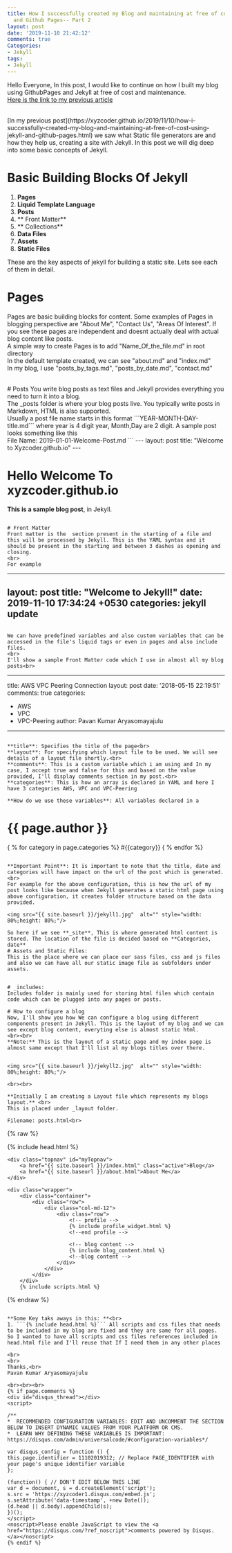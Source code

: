 ```yaml
---
title: How I successfully created my Blog and maintaining at free of cost using Jekyll
  and Github Pages-- Part 2
layout: post
date: '2019-11-10 21:42:12'
comments: true
Categories:
- Jekyll
tags:
- Jekyll
---
```


Hello Everyone,
In this post, I would like to continue on how I built my blog using GithubPages and Jekyll at free of cost and maintenance. 
<br>
[Here is the link to my previous article](https://xyzcoder.github.io/2019/11/10/how-i-successfully-created-my-blog-and-maintaining-at-free-of-cost-using-jekyll-and-github-pages.html) 

<br>
[In my previous post](https://xyzcoder.github.io/2019/11/10/how-i-successfully-created-my-blog-and-maintaining-at-free-of-cost-using-jekyll-and-github-pages.html)  we saw what Static file generators are and how they help us, creating a site with Jekyll. In this post we will dig deep into some basic concepts of Jekyll.

# Basic Building Blocks Of Jekyll
1. **Pages**
2. **Liquid Template Language**
3. **Posts**
4. ** Front Matter**
5. ** Collections**
6. **Data Files**
7. **Assets**
8. **Static Files**

These are the key aspects of jekyll for building a static site. Lets see each of them in detail.

# Pages
Pages are basic building blocks for content. Some examples of Pages in blogging perspective are "About Me", "Contact Us", "Areas Of Interest". If you see these pages are independent and doesnt actually deal with actual blog content like posts.
<br>
A simple way to create Pages is to add "Name_Of_the_file.md" in root directory
<br>
In the default template created, we can see "about.md" and "index.md"
<br>
In my blog, I use "posts_by_tags.md", "posts_by_date.md", "contact.md"

<br>
# Posts
You write blog posts as text files and Jekyll provides everything you need to turn it into a blog.
<br>
The _posts folder is where your blog posts live. You typically write posts in Markdown, HTML is also supported.
<br>
Usually a post file name starts in this format ```YEAR-MONTH-DAY-title.md```  where year is 4 digit year, Month,Day are 2 digit. A sample post looks something like this

<br>
File Name: 2019-01-01-Welcome-Post.md
```
---
layout: post
title:  "Welcome to Xyzcoder.github.io"
---

# Hello Welcome To xyzcoder.github.io

**This is a sample blog post**,  in Jekyll.
```

# Front Matter
Front matter is the  section present in the starting of a file and this will be processed by Jekyll. This is the YAML syntax and it should be present in the starting and between 3 dashes as opening and closing.
<br>
For example
```

---
layout: post
title:  "Welcome to Jekyll!"
date:   2019-11-10 17:34:24 +0530
categories: jekyll update
---

```

We can have predefined variables and also custom variables that can be accessed in the file's liquid tags or even in pages and also include files.
<br>
I'll show a sample Front Matter code which I use in almost all my blog posts<br>

```

---
title: AWS VPC Peering Connection
layout: post
date: '2018-05-15 22:19:51'
comments: true
categories:
- AWS
- VPC
- VPC-Peering
author: Pavan Kumar Aryasomayajulu
---

```

**title**: Specifies the title of the page<br>
**layout**: For specifying which layout file to be used. We will see details of a layout file shortly.<br>
**comments**: This is a custom variable which i am using and In my case, I accept true and false for this and based on the value provided, I'll display comments section in my post.<br>
**categories**: This is how an array is declared in YAML and here I have 3 categories AWS, VPC and VPC-Peering

**How do we use these variables**: All variables declared in a 
```
<h1>{{ page.author }}</h1>

{ % for category in page.categories %}
		<span class="tag">#{{category}}</span>
{ % endfor %}
```

**Important Point**: It is important to note that the title, date and categories will have impact on the url of the post which is generated.
<br>
For example for the above configuration, this is how the url of my post looks like because when Jekyll generates a static html page using above configuration, it creates folder structure based on the data provided.

<img src="{{ site.baseurl }}/jekyll1.jpg"  alt="" style="width: 80%;height: 80%;"/>

So here if we see **_site**, This is where generated html content is stored. The location of the file is decided based on **Categories, date**
# Assets and Static Files:
This is the place where we can place our sass files, css and js files and also we can have all our static image file as subfolders under assets.


# _includes:
Includes folder is mainly used for storing html files which contain code which can be plugged into any pages or posts.

# How to configure a blog 
Now, I'll show you how We can configure a blog using different components present in Jekyll. This is the layout of my blog and we can see except blog content, everyting else is almost static html.
<br><br>
**Note:** This is the layout of a static page and my index page is almost same except that I'll list al my blogs titles over there.


<img src="{{ site.baseurl }}/jekyll2.jpg"  alt="" style="width: 80%;height: 80%;"/>

<br><br>

**Initially I am creating a Layout file which represents my blogs layout.** <br>
This is placed under _layout folder. 

Filename: posts.html<br>
```
{% raw %}
<!DOCTYPE html>
<html lang="no-js">
{% include head.html %}

<body>

    <div class="topnav" id="myTopnav">
        <a href="{{ site.baseurl }}/index.html" class="active">Blog</a>
        <a href="{{ site.baseurl }}/about.html">About Me</a>
    </div>

    <div class="wrapper">
        <div class="container">
            <div class="row">
                <div class="col-md-12">
                    <div class="row">
                        <!-- profile -->
                        {% include profile_widget.html %}
                        <!--end profile -->

                        <!-- blog content -->
                        {% include blog_content.html %}
                        <!--blog content -->
                    </div>
                </div>
            </div>
        </div>
        {% include scripts.html %}
</body>

</html>
{% endraw %}

```

**Some Key taks aways in this: **<br>
1. ```{% include head.html %}``` All scripts and css files that needs to be included in my blog are fixed and they are same for all pages. So I wanted to have all scripts and css files references included in head.html file and I'll reuse that If I need them in any other places

<br>
<br>
Thanks,<br>
Pavan Kumar Aryasomayajulu

<br><br><br>
{% if page.comments %}
<div id="disqus_thread"></div>
<script>

/**
*  RECOMMENDED CONFIGURATION VARIABLES: EDIT AND UNCOMMENT THE SECTION BELOW TO INSERT DYNAMIC VALUES FROM YOUR PLATFORM OR CMS.
*  LEARN WHY DEFINING THESE VARIABLES IS IMPORTANT: https://disqus.com/admin/universalcode/#configuration-variables*/

var disqus_config = function () {
this.page.identifier = 11102019312; // Replace PAGE_IDENTIFIER with your page's unique identifier variable
};

(function() { // DON'T EDIT BELOW THIS LINE
var d = document, s = d.createElement('script');
s.src = 'https://xyzcoder1.disqus.com/embed.js';
s.setAttribute('data-timestamp', +new Date());
(d.head || d.body).appendChild(s);
})();
</script>
<noscript>Please enable JavaScript to view the <a href="https://disqus.com/?ref_noscript">comments powered by Disqus.</a></noscript>
{% endif %}